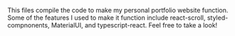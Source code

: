 This files compile the code to make my personal portfolio website function. Some of the features I used to make it function include react-scroll, styled-compnonents, MaterialUI, and typescript-react. Feel free to take a look!

